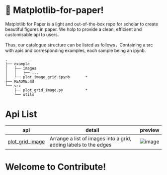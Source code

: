 # :seedling: Matplotlib-for-paper!

Matplotlib for Paper is a light and out-of-the-box repo for scholar to create beautiful figures in paper. We holp to provide a clean, efficient and customisable api to users.

Thus, our catalogue structure can be listed as follows，Containing a src with apis and corresponding examples, each sample being an ipynb.

```
.
├── example
│   ├── images
│   │   ├── ...
│   └── plot_image_grid.ipynb       *
├── README.md
└── src
    ├── plot_grid_image.py          *
    └── utils
```

# Api List

| api | detail | preview |
|-----|--------|---------|
|  [plot_grid_image](https://github.com/DelinQu/matplotlib-for-paper/blob/master/src/plot_grid_image.py)   |    Arrange a list of images into a grid, adding labels to the edges     |     ![image](https://user-images.githubusercontent.com/60593268/198169693-de9a2865-82bf-4bd5-b50e-a521842ccec4.png)|


# Welcome to Contribute!
